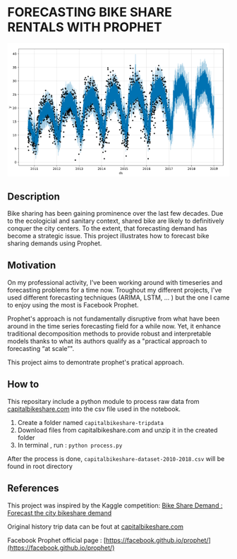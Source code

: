 # FORECASTING BIKE SHARE RENTALS WITH PROPHET

![screenshot](/screenshot.PNG?raw=true "screen shot")

## Description

Bike sharing has been gaining prominence over the last few decades.
Due to the ecologicial and sanitary context, shared bike are likely to definitively conquer the city centers.
To the extent, that forecasting demand has become a strategic issue.
This project illustrates how to forecast bike sharing demands using Prophet.

## Motivation

On my professional activity, I've been working around with timeseries and forecasting problems for a time now. Troughout my different projects, I've used different forecasting techniques (ARIMA, LSTM, ... ) but the one I came to enjoy using the most is Facebook Prophet.

Prophet's approach is not fundamentally disruptive from what have been around in the time series forecasting field for a while now. Yet, it enhance traditional decomposition methods to provide robust and interpretable models thanks to what its authors qualify as a "practical approach to forecasting “at scale”".

This project aims to demontrate prophet's pratical approach.

## How to 

This repositary include a python module to process raw data from [capitalbikeshare.com](https://www.capitalbikeshare.com/system-data) into the csv file used in the notebook.

1. Create a folder named `capitalbikeshare-tripdata`
2. Download files from  capitalbikeshare.com and unzip it in the created folder
3. In terminal , run : ```python process.py```

After the process is done, `capitalbikeshare-dataset-2010-2018.csv` will be found in root directory




## References

This project was inspired by the Kaggle competition: [Bike Share Demand : Forecast the city bikeshare demand](https://www.kaggle.com/c/bike-share-demand)


Original history trip data can be fout at [capitalbikeshare.com](https://www.capitalbikeshare.com/system-data)

Facebook Prophet official page : [https://facebook.github.io/prophet/](https://facebook.github.io/prophet/)
